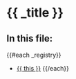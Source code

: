 # {{ _title }}

## In this file:

{{#each _registry}}

- <a href="#{{ this}}">{{ this }}</a>
  {{/each}}
